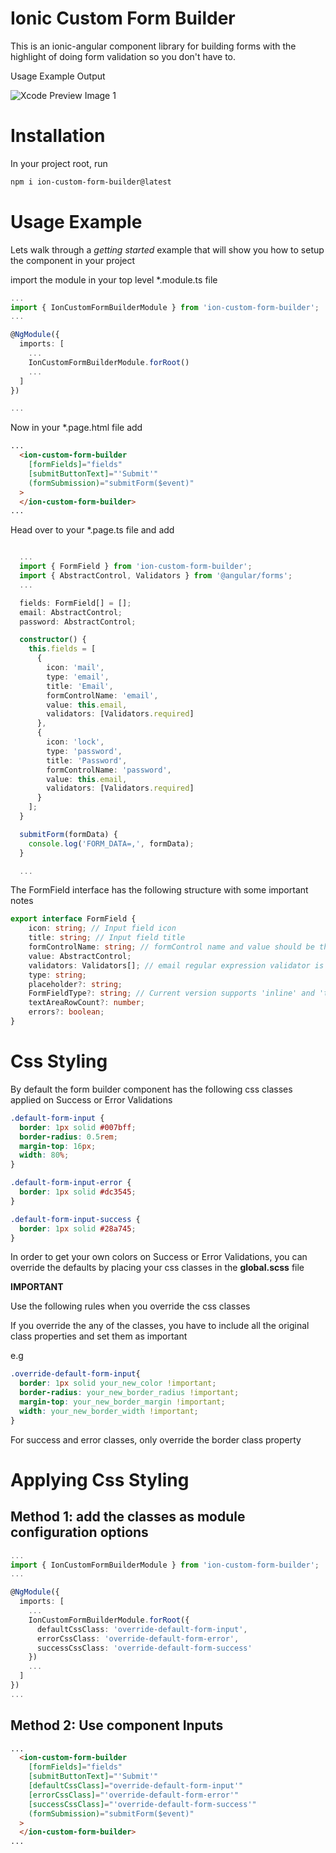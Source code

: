 # Ionic Custom Form Builder

This is an ionic-angular component library for building forms with the highlight of doing form validation so you don't have to.


Usage Example Output

![Xcode Preview Image 1](demo.gif)

# Installation

In your project root, run

```txt
npm i ion-custom-form-builder@latest
```

# Usage Example

Lets walk through a *getting started* example that will show you how to setup the component in your project

import the module in your top level *.module.ts file

```ts
...
import { IonCustomFormBuilderModule } from 'ion-custom-form-builder';
...

@NgModule({
  imports: [
    ...
    IonCustomFormBuilderModule.forRoot()
    ...
  ]
})

...
```

Now in your *.page.html file add

```html
...
  <ion-custom-form-builder
    [formFields]="fields"
    [submitButtonText]="'Submit'"
    (formSubmission)="submitForm($event)" 
  >
  </ion-custom-form-builder>
...
```

Head over to your  *.page.ts file and add

```ts

  ...
  import { FormField } from 'ion-custom-form-builder';
  import { AbstractControl, Validators } from '@angular/forms';
  ...

  fields: FormField[] = [];
  email: AbstractControl;
  password: AbstractControl;

  constructor() {
    this.fields = [
      {
        icon: 'mail',
        type: 'email',
        title: 'Email',
        formControlName: 'email',
        value: this.email,
        validators: [Validators.required]
      },
      {
        icon: 'lock',
        type: 'password',
        title: 'Password',
        formControlName: 'password',
        value: this.email,
        validators: [Validators.required]
      }
    ];
  }

  submitForm(formData) {
    console.log('FORM_DATA=,', formData);
  }

  ...

```

The FormField interface has the following structure with some important notes

```ts
export interface FormField {
    icon: string; // Input field icon 
    title: string; // Input field title
    formControlName: string; // formControl name and value should be the same respective of their types
    value: AbstractControl;
    validators: Validators[]; // email regular expression validator is handled by the component logic 
    type: string;
    placeholder?: string;
    FormFieldType?: string; // Current version supports 'inline' and 'textarea'
    textAreaRowCount?: number;
    errors?: boolean;
}

```


# Css Styling

By default the form builder component has the following css classes applied on Success or Error Validations

```css
.default-form-input {
  border: 1px solid #007bff;
  border-radius: 0.5rem;
  margin-top: 16px;
  width: 80%;
}

.default-form-input-error {
  border: 1px solid #dc3545;
}

.default-form-input-success {
  border: 1px solid #28a745;
}
```

In order to get your own colors on Success or Error Validations, you can override the defaults by placing your css classes in the **global.scss** file

**IMPORTANT**

Use the following rules when you override the css classes 

If you override the any of the classes, you have to include all the original class properties and set them as important 

e.g
```css
.override-default-form-input{
  border: 1px solid your_new_color !important;
  border-radius: your_new_border_radius !important;
  margin-top: your_new_border_margin !important;
  width: your_new_border_width !important;
}

```

For success and error classes, only override the border class property


# Applying Css Styling
<h2>Method 1: add the classes as module configuration options</h2>

```ts
...
import { IonCustomFormBuilderModule } from 'ion-custom-form-builder';
...

@NgModule({
  imports: [
    ...
    IonCustomFormBuilderModule.forRoot({
      defaultCssClass: 'override-default-form-input',
      errorCssClass: 'override-default-form-error',
      successCssClass: 'override-default-form-success'
    })
    ...
  ]
})
...
```


<h2>Method 2: Use component Inputs</h2>

```html
...
  <ion-custom-form-builder
    [formFields]="fields"
    [submitButtonText]="'Submit'"
    [defaultCssClass]="override-default-form-input'"
    [errorCssClass]="'override-default-form-error'"
    [successCssClass]="'override-default-form-success'"
    (formSubmission)="submitForm($event)" 
  >
  </ion-custom-form-builder>
...
```